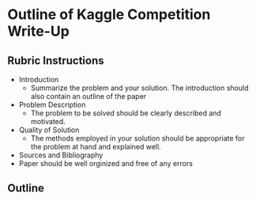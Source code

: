 # Outline of Kaggle Competition Write-Up

## Rubric Instructions
  - Introduction
    - Summarize the problem and your solution. The introduction should also contain an outline of the paper
  - Problem Description
    - The problem to be solved should be clearly described and motivated.
  - Quality of Solution
    - The methods employed in your solution should be appropriate for the problem at hand and explained well.
  - Sources and Bibliography
  - Paper should be well orginized and free of any errors

## Outline
